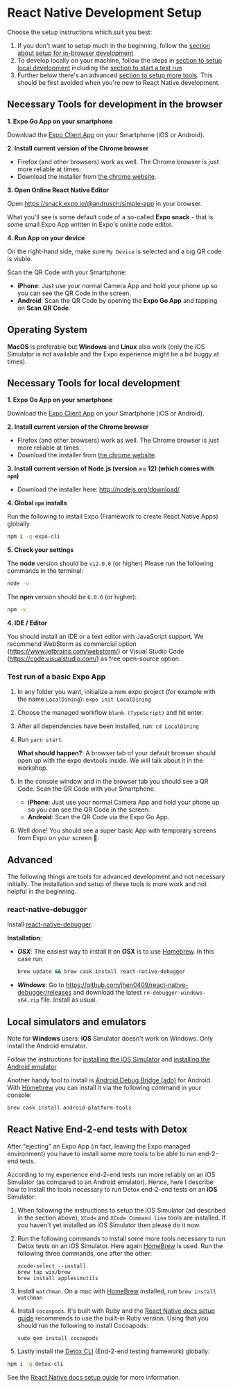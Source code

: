 # React Native Development Setup

Choose the setup instructions which suit you best:

1. If you don't want to setup much in the beginning, follow the [section about setup for in-browser development](#necessary-tools-for-development-in-the-browser)
2. To develop locally on your machine, follow the steps in [section to setup local development](#necessary-tools-for-local-development) including the [section to start a test run](#test-run-of-a-basic-expo-app)
3. Further below there's an advanced [section to setup more tools](#advanced). This should be first avoided when you're new to React Native development.


## Necessary Tools for development in the browser

**1. Expo Go App on your smartphone**

Download the [Expo Client App](https://expo.io/tools#client) on your Smartphone (iOS or Android).

**2. Install current version of the Chrome browser**

- Firefox (and other browsers) work as well. The Chrome browser is just more reliable at times.
- Download the installer from [the chrome website](https://www.google.com/intl/en/chrome/browser/).

**3. Open Online React Native Editor**

Open <https://snack.expo.io/@andrusch/simple-app> in your browser.

What you'll see is some default code of a so-called **Expo snack** - that is some small Expo App written in Expo's online code editor.

**4. Run App on your device**

On the right-hand side, make sure `My Device` is selected and a big QR code is visble.

Scan the QR Code with your Smartphone:

- **iPhone**: Just use your normal Camera App and hold your phone up so you can see the QR Code in the screen.
- **Android**: Scan the QR Code by opening the **Expo Go App** and tapping on **Scan QR Code**.


## Operating System

**MacOS** is preferable but **Windows** and **Linux** also work (only the iOS Simulator is not available and the Expo experience might be a bit buggy at times).

## Necessary Tools for local development

**1. Expo Go App on your smartphone**

Download the [Expo Client App](https://expo.io/tools#client) on your Smartphone (iOS or Android).

**2. Install current version of the Chrome browser**

- Firefox (and other browsers) work as well. The Chrome browser is just more reliable at times.
- Download the installer from [the chrome website](https://www.google.com/intl/en/chrome/browser/).

**3. Install current version of Node.js (version >= 12) (which comes with `npm`)**

- Download the installer here: <http://nodejs.org/download/>

**4. Global `npm` installs**

Run the following to install Expo (Framework to create React Native Apps) globally:

```bash
npm i -g expo-cli
```

**5. Check your settings**

The **node** version should be `v12.0.0` (or higher) Please run the following commands in the terminal:

```bash
node -v
```

The **npm** version should be `6.0.0` (or higher):

```bash
npm -v
```

**4. IDE / Editor**

You should install an IDE or a text editor with JavaScript support. We recommend WebStorm as commercial option (<https://www.jetbrains.com/webstorm/>) or Visual Studio Code (<https://code.visualstudio.com/>) as free open-source option.


### Test run of a basic Expo App

1. In any folder you want, initialize a new expo project (for example with the name `LocalDining`): `expo init LocalDining`
2. Choose the managed workflow `blank (TypeScript)` and hit enter.
3. After all dependencies have been installed, run: `cd LocalDining`
4. Run `yarn start`

    **What should happen?**: A browser tab of your default browser should open up with the expo devtools inside. We will talk about it in the workshop.

5. In the console window and in the browser tab you should see a QR Code. Scan the QR Code with your Smartphone.

    - **iPhone**: Just use your normal Camera App and hold your phone up so you can see the QR Code in the screen.
    - **Android**: Scan the QR Code via the Expo Go App.

6. Well done! You should see a super basic App with temporary screens from Expo on your screen 🎉.


## Advanced

The following things are tools for advanced development and not necessary initially. The installation and setup of these tools is more work and not helpful in the beginning.

### react-native-debugger

Install [react-native-debugger](https://github.com/jhen0409/react-native-debugger).

**Installation**:

- ***OSX***: The easiest way to install it on **OSX** is to use [Homebrew](https://brew.sh/). In this case run

	```bash
	brew update && brew cask install react-native-debugger
	```

- ***Windows***: Go to https://github.com/jhen0409/react-native-debugger/releases and download the latest `rn-debugger-windows-x64.zip` file. Install as usual.

## Local simulators and emulators

Note for **Windows** users: **iOS** Simulator doesn't work on Windows. Only install the Android emulator.

Follow the instructions for [installing the iOS Simulator](https://docs.expo.io/workflow/ios-simulator/) and [installing the Android emulator](https://docs.expo.io/versions/latest/workflow/android-studio-emulator/)

Another handy tool to install is [Android Debug Bridge (adb)](https://developer.android.com/studio/command-line/adb) for Android. With [Homebrew](https://brew.sh/) you can install it via the following command in your console:

```bash
brew cask install android-platform-tools
```

## React Native End-2-end tests with Detox

After "ejecting" an Expo App (in fact, leaving the Expo managed environment) you have to install some more tools to be able to run end-2-end tests.

According to my experience end-2-end tests run more reliably on an iOS Simulator (as compared to an Android emulator). Hence, here I describe how to install the tools necessary to run Detox end-2-end tests on an **iOS** Simulator:

1. When following the instructions to setup the iOS Simulator (ad described in the section above), `XCode` and `XCode Command line` tools are installed. If you haven't yet installed an iOS Simulator then please do it now.
2. Run the following commands to install some more tools necessary to run Detox tests on an iOS Simulator. Here again [HomeBrew](https://brew.sh/) is used. Run the following three commands, one after the other:

    ```
    xcode-select --install
    brew tap wix/brew
    brew install applesimutils
    ```

3. Install `watchman`. On a mac with [HomeBrew](https://brew.sh/) installed, run `brew install watchman`
4. Install `cocoapods`. It's built with Ruby and the [React Native docs setup guide](https://reactnative.dev/docs/environment-setup) recommends to use the built-in Ruby version. Using that you should run the following to install Cocoapods:

    ```
    sudo gem install cocoapods
    ```

5. Lastly install the [Detox CLI](https://github.com/wix/Detox/blob/master/docs/Introduction.GettingStarted.md#install-detox-command-line-tools-detox-cli) (End-2-end testing framework) globally:

  ```bash
  npm i -g detox-cli
  ```

See the [React Native docs setup guide](https://reactnative.dev/docs/environment-setup) for more information.
